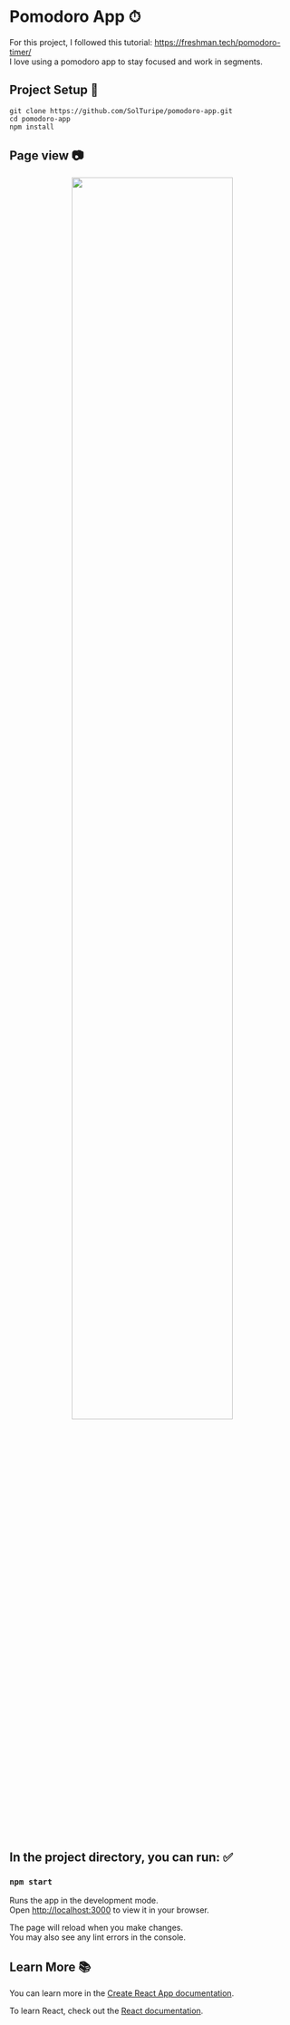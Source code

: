 # Pomodoro App ⏱

For this project, I followed this tutorial: https://freshman.tech/pomodoro-timer/ \
I love using a pomodoro app to stay focused and work in segments.

## Project Setup 📌

```
git clone https://github.com/SolTuripe/pomodoro-app.git
cd pomodoro-app
npm install
```

## Page view 📷

<p align="center">
<img src="./public/games.jpg" width=75%>
</p>

## In the project directory, you can run: ✅

### `npm start`

Runs the app in the development mode.\
Open [http://localhost:3000](http://localhost:3000) to view it in your browser.

The page will reload when you make changes.\
You may also see any lint errors in the console.

## Learn More 📚

You can learn more in the [Create React App documentation](https://facebook.github.io/create-react-app/docs/getting-started).

To learn React, check out the [React documentation](https://reactjs.org/).
